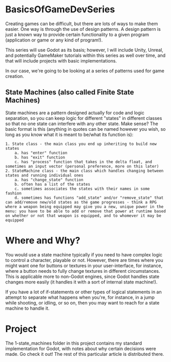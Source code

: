 # BasicsOfGameDevSeries

Creating games can be difficult, but there are lots of ways to make them easier. One way is through the use of design patterns. A design pattern is just a known way to provide certain functionality to a given program (application or game or any kind of program!).

This series will use Godot as its basis; however, I will include Unity, Unreal, and potentially GameMaker tutorials within this series as well over time, and that will include projects with basic implementations.

In our case, we're going to be looking at a series of patterns used for game creation.

## State Machines (also called Finite State Machines)

State machines are a pattern designed actually for code and logic separation, so you can keep logic for different "states" in different classes so that no one state can interfere with any other state. Make sense? The basic format is this (anything in quotes can be named however you wish, so long as you know what it is meant to be/what its function is):
	
	1. State class - the main class you end up inheriting to build new states
		a. has "enter" function
		b. has "exit" function
		c. has "process" function that takes in the delta float, and sometimes an input vector (personal preference, more on this later)
	2. StateMachine class - the main class which handles changing between states and running individual ones
		a. has "change_state" function
		b. often has a list of the states
		c. sometimes associates the states with their names in some fashion
		d. sometimes has functions "add_state" and/or "remove_state" that can add/remove new/old states as the game progresses - think a RPG where a weapon being equipped may give you a new, unique power in the menu: you have to be able to add or remove that power at runtime based on whether or not that weapon is equipped, and to whomever it may be equipped
	

# Where and Why?

You would use a state machine typically if you need to have complex logic to control a character, playable or not. However, there are times where you might want one for buttons or textures in your user-interface, for instance, where a button needs to fully change textures in different circumstances. This is applicable more to non-Godot engines, since Godot handles state changes more easily (it handles it with a sort of internal state machine!).

If you have a lot of if-statements or other types of logical statements in an attempt to separate what happens when you're, for instance, in a jump while shooting, or idling, or so on, then you may want to reach for a state machine to handle it.

# Project

The 1-state_machines folder in this project contains my standard implementation for Godot, with notes about why certain decisions were made. Go check it out! The rest of this particular article is distributed there.
